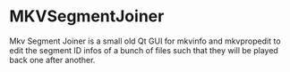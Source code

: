 # MKVSegmentJoiner
Mkv Segment Joiner is a small old Qt GUI for mkvinfo and mkvpropedit to edit the segment ID infos of a bunch of files such that they will be played back one after another.
